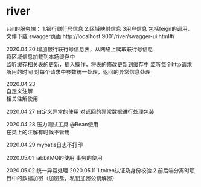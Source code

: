 # river 
sail的服务端：
1.银行联行号信息 2.区域映射信息 3用户信息 
包括feign的调用，文件下载
swagger页面
http://localhost:9001/river/swagger-ui.html#/


2020.04.20
增加银行联行号信息表，从网络上爬取联行号信息  
将区域信息加载到本场缓存中   
监听缓存相关表的更新，插入操作，将表的修改更新到缓存中 
监听每个http请求所用的时间 
对每个请求中参数统一处理，返回的异常信息处理  
  

2020.04.23  
自定义注解  
相关注解使用

2020.04.27
自定义异常的使用
对返回的异常数据进行处理包装

2020.04.28
压力测试工具
@Bean使用  
在类上的注解有时候不管用

2020.04.29
mybatis日志不打印   


2020.05.01
rabbitMQ的使用
事务的使用

2020.05.02
统一异常处理
2020.05.11
1.token认证及身份校验
2.前后端分离时项目中的数据加密（加密盐，私钥加密公钥解密）